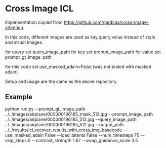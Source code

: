 # Cross Image ICL 

Implementation copied from https://github.com/garibida/cross-image-attention. 

In this code, different images are used as key,query,value instead of style and struct images. 

for query set query_image_path
for key set prompt_image_path
for value set prompt_gt_image_path

for this code set use_masked_adain=False (was not tested with masked adain) 

Setup and usage are the same as the above repository.

## Example
python run.py --prompt_gt_image_path ../../images/airplane/000000196185_mask_512.jpg --prompt_image_path ../../images/airplane/000000196185_512.jpg --query_image_path ../../images/airplane/000000196185_512.jpg --output_path ../../results/icl_recover_results_with_cross_img_basecode  --use_masked_adain False --load_latents False --num_timesteps 70 --skip_steps 0 --contrast_strength 1.67 --swap_guidance_scale 3.5
